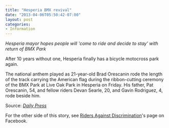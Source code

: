 ```yaml
---
title: "Hesperia BMX revival"
date: "2013-04-06T05:50:42-07:00"
layout: post
categories:
- Information
---
```


*Hesperia mayor hopes people will 'come to ride and decide to stay' with return of BMX Park*

After 10 years without one, Hesperia finally has a bicycle motocross park again.

The national anthem played as 21-year-old Brad Orescanin rode the length of the track carrying the American flag during the ribbon-cutting ceremony of the BMX Park at Live Oak Park in Hesperia on Friday. His father, Pat Orescanin, 54, and fellow riders Devan Searle, 20, and Gavin Rodriguez, 4, rode beside him.

Source: [*Daily Press*](https://www.vvdailypress.com)

For the other side of this story, see [Riders Against Discrimination](https://www.facebook.com/ridersagainstdiscrimination/)'s page on Facebook.
